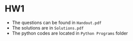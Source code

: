 # HW1

* The questions can be found in ```Handout.pdf```
* The solutions are in ```Solutions.pdf```
* The python codes are located in ```Python Programs``` folder
